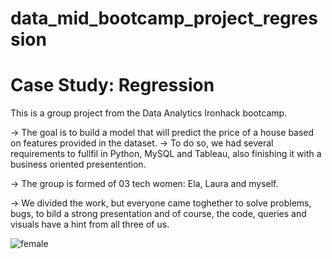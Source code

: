 # data_mid_bootcamp_project_regression

# Case Study: Regression

This is a group project from the Data Analytics Ironhack bootcamp. 

-> The goal is to build a model that will predict the price of a house based on features provided in the dataset.
-> To do so, we had several requirements to fullfil in Python, MySQL and Tableau, also finishing it with a business oriented presentention.

-> The group is formed of 03 tech women: Ela, Laura and myself. 

-> We divided the work, but everyone came toghether to solve problems, bugs, to bild a strong presentation and of course, the code, queries and visuals have a hint from all three of us.

![female](https://user-images.githubusercontent.com/97544770/212553117-4c7936fa-5ae3-4340-b728-7b141bee985f.gif)

